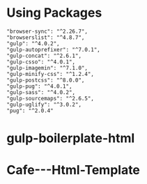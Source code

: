 # Using Packages

    "browser-sync": "^2.26.7",
    "browserslist": "^4.8.7",
    "gulp": "^4.0.2",
    "gulp-autoprefixer": "^7.0.1",
    "gulp-concat": "^2.6.1",
    "gulp-csso": "^4.0.1",
    "gulp-imagemin": "^7.1.0",
    "gulp-minify-css": "^1.2.4",
    "gulp-postcss": "^8.0.0",
    "gulp-pug": "^4.0.1",
    "gulp-sass": "^4.0.2",
    "gulp-sourcemaps": "^2.6.5",
    "gulp-uglify": "^3.0.2",
    "pug": "^2.0.4"
# gulp-boilerplate-html
# Cafe---Html-Template
